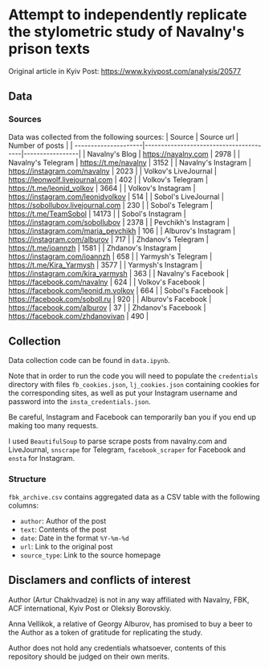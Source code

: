 # Attempt to independently replicate the stylometric study of Navalny's prison texts

Original article in Kyiv Post: https://www.kyivpost.com/analysis/20577

## Data

### Sources
Data was collected from the following sources:
| Source               | Source url                             | Number of posts |
| ---------------------|----------------------------------------|-----------------|
| Navalny's Blog       | https://navalny.com                    | 2978            |
| Navalny's Telegram   | https://t.me/navalny                   | 3152            |
| Navalny's Instagram  | https://instagram.com/navalny          | 2023            |
| Volkov's LiveJournal | https://leonwolf.livejournal.com       | 402             |
| Volkov's Telegram    | https://t.me/leonid_volkov             | 3664            |
| Volkov's Instagram   | https://instagram.com/leonidvolkov     | 514             |
| Sobol's LiveJournal  | https://sobollubov.livejournal.com     | 230             |
| Sobol's Telegram     | https://t.me/TeamSobol                 | 14173           |
| Sobol's Instagram    | https://instagram.com/sobollubov       | 2378            |
| Pevchikh's Instagram | https://instagram.com/maria_pevchikh   | 106             |
| Alburov's Instagram  | https://instagram.com/alburov          | 717             |
| Zhdanov's Telegram   | https://t.me/ioannzh                   | 1581            |
| Zhdanov's Instagram  | https://instagram.com/ioannzh          | 658             |
| Yarmysh's Telegram   | https://t.me/Kira_Yarmysh              | 3577            |
| Yarmysh's Instagram  | https://instagram.com/kira_yarmysh     | 363             |
| Navalny's Facebook   | https://facebook.com/navalny           | 624             |
| Volkov's Facebook    | https://facebook.com/leonid.m.volkov   | 664             |
| Sobol's Facebook     | https://facebook.com/soboll.ru         | 920             |
| Alburov's Facebook   | https://facebook.com/alburov           | 37              |
| Zhdanov's Facebook   | https://facebook.com/zhdanovivan       | 490             |

## Collection
Data collection code can be found in `data.ipynb`. 

Note that in order to run the code you will need to populate the `credentials` directory with files `fb_cookies.json`, `lj_cookies.json` containing cookies for the corresponding sites, as well as put your Instagram username and password into the `insta_credentials.json`.

Be careful, Instagram and Facebook can temporarily ban you if you end up making too many requests.

I used `BeautifulSoup` to parse scrape posts from navalny.com and LiveJournal, `snscrape` for Telegram, `facebook_scraper` for Facebook and `ensta` for Instagram.

### Structure
`fbk_archive.csv` contains aggregated data as a CSV table with the following columns:
* `author`: Author of the post
* `text`: Contents of the post
* `date`: Date in the format `%Y-%m-%d`
* `url`: Link to the original post
* `source_type`: Link to the source homepage


## Disclamers and conflicts of interest
Author (Artur Chakhvadze) is not in any way affiliated with Navalny, FBK, ACF international, Kyiv Post or Oleksiy Borovskiy.

Anna Vellikok, a relative of Georgy Alburov, has promised to buy a beer to the Author as a token of gratitude for replicating the study.

Author does not hold any credentials whatsoever, contents of this repository should be judged on their own merits.
